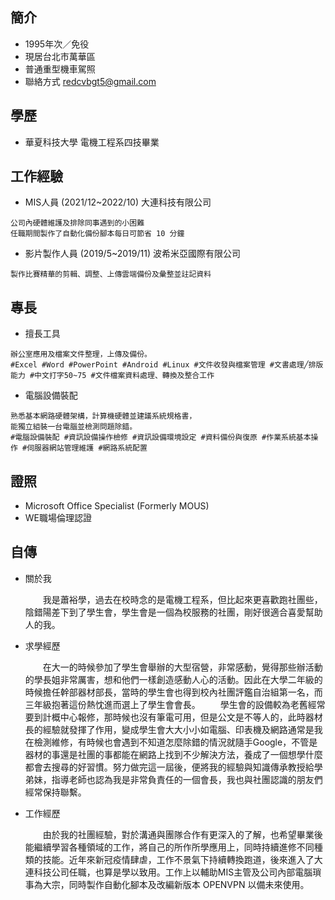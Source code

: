 ## 簡介
+ 1995年次／免役
+ 現居台北市萬華區
+ 普通重型機車駕照
+ 聯絡方式
  redcvbgt5@gmail.com

## 學歷
+ 華夏科技大學
電機工程系四技畢業


## 工作經驗
+ MIS人員 (2021/12~2022/10)
  大連科技有限公司
```
公司內硬體維護及排除同事遇到的小困難
任職期間製作了自動化備份腳本每日可節省 10 分鐘
```

+ 影片製作人員 (2019/5~2019/11)
  波希米亞國際有限公司
```
製作比賽精華的剪輯、調整、上傳雲端備份及彙整並註記資料
```

## 專長
+ 擅長工具
```
辦公室應用及檔案文件整理，上傳及備份。
#Excel #Word #PowerPoint #Android #Linux #文件收發與檔案管理 #文書處理╱排版能力 #中文打字50~75 #文件檔案資料處理、轉換及整合工作
```
+ 電腦設備裝配
```
熟悉基本網路硬體架構，計算機硬體並建議系統規格書，
能獨立組裝一台電腦並檢測問題除錯。
#電腦設備裝配 #資訊設備操作檢修 #資訊設備環境設定 #資料備份與復原 #作業系統基本操作 #伺服器網站管理維護 #網路系統配置
```

## 證照
+ Microsoft Office Specialist (Formerly MOUS)
+ WE職場倫理認證

## 自傳
+ 關於我
  
  　　我是蕭裕學，過去在校時念的是電機工程系，但比起來更喜歡跑社團些，陰錯陽差下到了學生會，學生會是一個為校服務的社團，剛好很適合喜愛幫助人的我。
+ 求學經歷
  
  　　在大一的時候參加了學生會舉辦的大型宿營，非常感動，覺得那些辦活動的學長姐非常厲害，想和他們一樣創造感動人心的活動。因此在大學二年級的時候擔任幹部器材部長，當時的學生會也得到校內社團評鑑自治組第一名，而三年級抱著這份熱忱進而選上了學生會會長。
  　　學生會的設備較為老舊經常要到計概中心報修，那時候也沒有筆電可用，但是公文是不等人的，此時器材長的經驗就發揮了作用，變成學生會大大小小如電腦、印表機及網路通常是我在檢測維修，有時候也會遇到不知道怎麼除錯的情況就隨手Google，不管是器材的事還是社團的事都能在網路上找到不少解決方法，養成了一個想學什麼都會去搜尋的好習慣。努力做完這一屆後，便將我的經驗與知識傳承教授給學弟妹，指導老師也認為我是非常負責任的一個會長，我也與社團認識的朋友們經常保持聯繫。
 + 工作經歷

   　　由於我的社團經驗，對於溝通與團隊合作有更深入的了解，也希望畢業後能繼續學習各種領域的工作，將自己的所作所學應用上，同時持續進修不同種類的技能。近年來新冠疫情肆虐，工作不景氣下持續轉換跑道，後來進入了大連科技公司任職，也算是學以致用。工作上以輔助MIS主管及公司內部電腦瑣事為大宗，同時製作自動化腳本及改編新版本 OPENVPN 以備未來使用。

